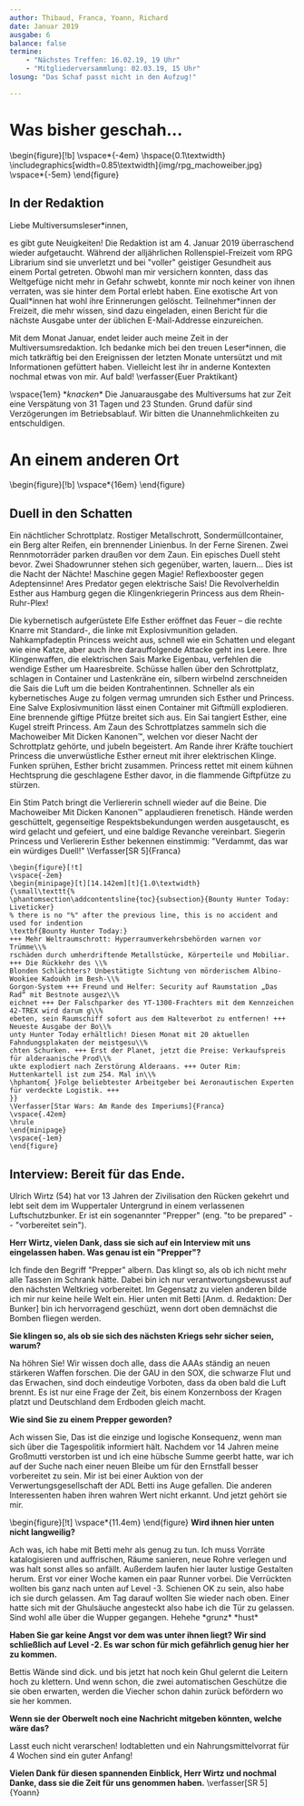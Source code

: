 ```yaml
---
author: Thibaud, Franca, Yoann, Richard
date: Januar 2019
ausgabe: 6
balance: false
termine:
    - "Nächstes Treffen: 16.02.19, 19 Uhr"
    - "Mitgliederversammlung: 02.03.19, 15 Uhr"
losung: "Das Schaf passt nicht in den Aufzug!"

---
```


# Was bisher geschah...

\begin{figure}[!b]
\vspace*{-4em}
\hspace{0.1\textwidth}
\includegraphics[width=0.85\textwidth]{img/rpg_machoweiber.jpg}
\vspace*{-5em}
\end{figure}

## In der Redaktion
Liebe Multiversumsleser\*innen,

es gibt gute Neuigkeiten! Die Redaktion ist am 4. Januar 2019 überraschend wieder aufgetaucht. Während der alljährlichen Rollenspiel-Freizeit vom RPG Librarium sind sie unverletzt und bei "voller" geistiger Gesundheit aus einem Portal getreten. Obwohl man mir versichern konnten, dass das Weltgefüge nicht mehr in Gefahr schwebt, konnte mir noch keiner von ihnen verraten, was sie hinter dem Portal erlebt haben. Eine exotische Art von Quall\*innen hat wohl ihre Erinnerungen gelöscht. Teilnehmer\*innen der Freizeit, die mehr wissen, sind dazu eingeladen, einen Bericht für die nächste Ausgabe unter der üblichen E-Mail-Addresse einzureichen.

Mit dem Monat Januar, endet leider auch meine Zeit in der Multiversumsredaktion. Ich bedanke mich bei den treuen Leser*innen, die mich tatkräftig bei den Ereignissen der letzten Monate untersützt und mit Informationen gefüttert haben. Vielleicht lest ihr in anderne Kontexten nochmal etwas von mir. Auf bald!
\verfasser{Euer Praktikant}

\vspace{1em}
\**knacken*\* Die Januarausgabe des Multiversums hat zur Zeit eine Verspätung von 31 Tagen und 23 Stunden. Grund dafür sind Verzögerungen im Betriebsablauf. Wir bitten die Unannehmlichkeiten zu entschuldigen.

# An einem anderen Ort

<!-- hack preventing text from floating into the image -->
\begin{figure}[!b]
\vspace*{16em}
\end{figure}

## Duell in den Schatten
Ein nächtlicher Schrottplatz. Rostiger Metallschrott, Sondermüllcontainer, ein Berg alter Reifen, ein brennender Linienbus. In der Ferne Sirenen. Zwei Rennmotorräder parken draußen vor dem Zaun. Ein episches Duell steht bevor. Zwei Shadowrunner stehen sich gegenüber, warten, lauern… Dies ist die Nacht der Nächte! Maschine gegen Magie! Reflexbooster gegen Adeptensinne! Ares Predator gegen elektrische Sais! Die Revolverheldin Esther aus Hamburg gegen die Klingenkriegerin Princess aus dem Rhein-Ruhr-Plex!

Die kybernetisch aufgerüstete Elfe Esther eröffnet das Feuer – die rechte Knarre mit Standard-, die linke mit Explosivmunition geladen. Nahkampfadeptin Princess weicht aus, schnell wie ein Schatten und elegant wie eine Katze, aber auch ihre darauffolgende Attacke geht ins Leere. Ihre Klingenwaffen, die elektrischen Sais Marke Eigenbau, verfehlen die wendige Esther um Haaresbreite. Schüsse hallen über den Schrottplatz, schlagen in Container und Lastenkräne ein, silbern wirbelnd zerschneiden die Sais die Luft um die beiden Kontrahentinnen. Schneller als ein kybernetisches Auge zu folgen vermag umrunden sich Esther und Princess. Eine Salve Explosivmunition lässt einen Container mit Giftmüll explodieren. Eine brennende giftige Pfütze breitet sich aus. Ein Sai tangiert Esther, eine Kugel streift Princess. Am Zaun des Schrottplatzes sammeln sich die Machoweiber Mit Dicken Kanonen™, welchen vor dieser Nacht der Schrottplatz gehörte, und jubeln begeistert. Am Rande ihrer Kräfte touchiert Princess die unverwüstliche Esther erneut mit ihrer elektrischen Klinge. Funken sprühen, Esther bricht zusammen. Princess rettet mit einem kühnen Hechtsprung die geschlagene Esther davor, in die flammende Giftpfütze zu stürzen.

Ein Stim Patch bringt die Verliererin schnell wieder auf die Beine. Die Machoweiber Mit Dicken Kanonen™ applaudieren frenetisch. Hände werden geschüttelt, gegenseitige Respektsbekundungen werden ausgetauscht, es wird gelacht und gefeiert, und eine baldige Revanche vereinbart. Siegerin Princess und Verliererin Esther bekennen einstimmig: "Verdammt, das war ein würdiges Duell!"
\Verfasser[SR 5]{Franca}

```{=tex}
\begin{figure}[!t]
\vspace{-2em}
\begin{minipage}[t][14.142em][t]{1.0\textwidth}
{\small\texttt{%
\phantomsection\addcontentsline{toc}{subsection}{Bounty Hunter Today: Liveticker}
% there is no "%" after the previous line, this is no accident and used for indention
\textbf{Bounty Hunter Today:}
+++ Mehr Weltraumschrott: Hyperraumverkehrsbehörden warnen vor Trümme\\%
rschäden durch umherdriftende Metallstücke, Körperteile und Mobiliar. +++ Die Rückkehr des \\%
Blonden Schlächters? Unbestätigte Sichtung von mörderischem Albino-Wookiee Kadoukh im Besh-\\%
Gorgon-System +++ Freund und Helfer: Security auf Raumstation „Das Rad“ mit Bestnote ausgez\\%
eichnet +++ Der Falschparker des YT-1300-Frachters mit dem Kennzeichen 42-TREX wird darum g\\%
ebeten, sein Raumschiff sofort aus dem Halteverbot zu entfernen! +++ Neueste Ausgabe der Bo\\%
unty Hunter Today erhältlich! Diesen Monat mit 20 aktuellen Fahndungsplakaten der meistgesu\\%
chten Schurken. +++ Erst der Planet, jetzt die Preise: Verkaufspreis für alderaanische Prod\\%
ukte explodiert nach Zerstörung Alderaans. +++ Outer Rim: Huttenkartell ist zum 254. Mal in\\%
\hphantom{ }Folge beliebtester Arbeitgeber bei Aeronautischen Experten für verdeckte Logistik. +++
}}
\Verfasser[Star Wars: Am Rande des Imperiums]{Franca}
\vspace{.42em}
\hrule
\end{minipage}
\vspace{-1em}
\end{figure}
```
## Interview: Bereit für das Ende.
Ulrich Wirtz (54) hat vor 13 Jahren der Zivilisation den Rücken gekehrt und lebt seit dem im Wuppertaler Untergrund in einem verlassenen Luftschutzbunker. Er ist ein sogenannter "Prepper" (eng. "to be prepared" -- "vorbereitet sein").

**Herr Wirtz, vielen Dank, dass sie sich auf ein Interview mit uns eingelassen haben. Was genau ist ein "Prepper"?**

Ich finde den Begriff "Prepper" albern. Das klingt so, als ob ich nicht mehr alle Tassen im Schrank hätte. Dabei bin ich nur verantwortungsbewusst auf den nächsten Weltkrieg vorbereitet. Im Gegensatz zu vielen anderen bilde ich mir nur keine heile Welt ein. Hier unten mit Betti [Anm. d. Redaktion: Der Bunker] bin ich hervorragend geschüzt, wenn dort oben demnächst die Bomben fliegen werden.

**Sie klingen so, als ob sie sich des nächsten Kriegs sehr sicher seien, warum?**

Na höhren Sie! Wir wissen doch alle, dass die AAAs ständig an neuen stärkeren Waffen forschen. Die der GAU in den SOX, die schwarze Flut und das Erwachen, sind doch eindeutige Vorboten, dass da oben bald die Luft brennt. Es ist nur eine Frage der Zeit, bis einem Konzernboss der Kragen platzt und Deutschland dem Erdboden gleich macht.

**Wie sind Sie zu einem Prepper geworden?**

Ach wissen Sie, Das ist die einzige und logische Konsequenz, wenn man sich über die Tagespolitik informiert hält. Nachdem vor 14 Jahren meine Großmutti verstorben ist und ich eine hübsche Summe geerbt hatte, war ich auf der Suche nach einer neuen Bleibe um für den Ernstfall besser vorbereitet zu sein. Mir ist bei einer Auktion von der Verwertungsgesellschaft der ADL Betti ins Auge gefallen. Die anderen Interessenten haben ihren wahren Wert nicht erkannt. Und jetzt gehört sie mir.
<!-- yet another hack preventing text from floating into the liveticker -->
\begin{figure}[!t]
\vspace*{11.4em}
\end{figure}
**Wird ihnen hier unten nicht langweilig?**

Ach was, ich habe mit Betti mehr als genug zu tun. Ich muss Vorräte katalogisieren und auffrischen, Räume sanieren, neue Rohre verlegen und was halt sonst alles so anfällt. Außerdem laufen hier lauter lustige Gestalten herum. Erst vor einer Woche kamen ein paar Runner vorbei. Die Verrückten wollten bis ganz nach unten auf Level -3. Schienen OK zu sein, also habe ich sie durch gelassen. Am Tag darauf wollten Sie wieder nach oben. Einer hatte sich mit der Ghulsäuche angesteckt also habe ich die Tür zu gelassen. Sind wohl alle über die Wupper gegangen. Hehehe \*grunz\* \*hust\*

**Haben Sie gar keine Angst vor dem was unter ihnen liegt? Wir sind schließlich auf Level -2. Es war schon für mich gefährlich genug hier her zu kommen.**

Bettis Wände sind dick. und bis jetzt hat noch kein Ghul gelernt die Leitern hoch zu klettern. Und wenn schon, die zwei automatischen Geschütze die sie oben erwarten, werden die Viecher schon dahin zurück befördern wo sie her kommen.

**Wenn sie der Oberwelt noch eine Nachricht mitgeben könnten, welche wäre das?**

Lasst euch nicht verarschen! Iodtabletten und ein Nahrungsmittelvorrat für 4 Wochen sind ein guter Anfang!

**Vielen Dank für diesen spannenden Einblick, Herr Wirtz und nochmal Danke, dass sie die Zeit für uns genommen haben.**
\verfasser[SR 5]{Yoann}
